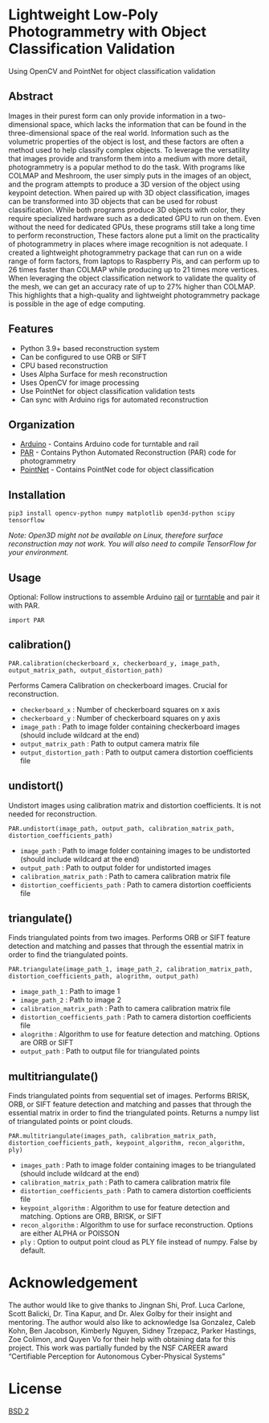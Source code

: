 # Lightweight Low-Poly Photogrammetry with Object Classification Validation
Using OpenCV and PointNet for object classification validation

## Abstract
Images in their purest form can only provide information in a two-dimensional space, which lacks the information that can be found in the three-dimensional space of the real world. Information such as the volumetric properties of the object is lost, and these factors are often a method used to help classify complex objects. To leverage the versatility that images provide and transform them into a medium with more detail, photogrammetry is a popular method to do the task. With programs like COLMAP and Meshroom, the user simply puts in the images of an object, and the program attempts to produce a 3D version of the object using keypoint detection. When paired up with 3D object classification, images can be transformed into 3D objects that can be used for robust classification. While both programs produce 3D objects with color, they require specialized hardware such as a dedicated GPU to run on them. Even without the need for dedicated GPUs, these programs still take a long time to perform reconstruction, These factors alone put a limit on the practicality of photogrammetry in places where image recognition is not adequate. I created a lightweight photogrammetry package that can run on a wide range of form factors, from laptops to Raspberry Pis, and can perform up to 26 times faster than COLMAP while producing up to 21 times more vertices. When leveraging the object classification network to validate the quality of the mesh, we can get an accuracy rate of up to 27% higher than COLMAP. This highlights that a high-quality and lightweight photogrammetry package is possible in the age of edge computing.

## Features
* Python 3.9+ based reconstruction system
* Can be configured to use ORB or SIFT
* CPU based reconstruction
* Uses Alpha Surface for mesh reconstruction
* Uses OpenCV for image processing
* Use PointNet for object classification validation tests
* Can sync with Arduino rigs for automated reconstruction


## Organization
* [Arduino](Arduino) - Contains Arduino code for turntable and rail
* [PAR](PAR) - Contains Python Automated Reconstruction (PAR) code for photogrammetry
* [PointNet](PointNet) - Contains PointNet code for object classification

## Installation

```pip3 install opencv-python numpy matplotlib open3d-python scipy tensorflow```

*Note: Open3D might not be available on Linux, therefore surface reconstruction may not work. You will also need to compile TensorFlow for your environment.*

## Usage

Optional: Follow instructions to assemble Arduino [rail](Arduino/rig.md) or [turntable](Arduino/turntable.md) and pair it with PAR.

```
import PAR
```

## calibration() 
```
PAR.calibration(checkerboard_x, checkerboard_y, image_path, output_matrix_path, output_distortion_path)
```
Performs Camera Calibration on checkerboard images. Crucial for reconstruction.

* ```checkerboard_x``` : Number of checkerboard squares on x axis
* ```checkerboard_y``` : Number of checkerboard squares on y axis
* ```image_path``` : Path to image folder containing checkerboard images (should include wildcard at the end)
* ```output_matrix_path``` : Path to output camera matrix file
* ```output_distortion_path``` : Path to output camera distortion coefficients file

## undistort() 
Undistort images using calibration matrix and distortion coefficients. It is not needed for reconstruction.
```
PAR.undistort(image_path, output_path, calibration_matrix_path, distortion_coefficients_path)
```
* ```image_path``` : Path to image folder containing images to be undistorted (should include wildcard at the end)
* ```output_path``` : Path to output folder for undistorted images
* ```calibration_matrix_path``` : Path to camera calibration matrix file
* ```distortion_coefficients_path``` : Path to camera distortion coefficients file

## triangulate() 
Finds triangulated points from two images. Performs ORB or SIFT feature detection and matching and passes that through the essential matrix in order to find the triangulated points.
```
PAR.triangulate(image_path_1, image_path_2, calibration_matrix_path, distortion_coefficients_path, alogrithm, output_path)
```
* ```image_path_1``` : Path to image 1
* ```image_path_2``` : Path to image 2
* ```calibration_matrix_path``` : Path to camera calibration matrix file
* ```distortion_coefficients_path``` : Path to camera distortion coefficients file
* ```alogrithm``` : Algorithm to use for feature detection and matching. Options are ORB or SIFT
* ```output_path``` : Path to output file for triangulated points

## multitriangulate() 
Finds triangulated points from sequential set of images. Performs BRISK, ORB, or SIFT feature detection and matching and passes that through the essential matrix in order to find the triangulated points. Returns a numpy list of triangulated points or point clouds.
```
PAR.multitriangulate(images_path, calibration_matrix_path, distortion_coefficients_path, keypoint_algorithm, recon_algorithm, ply)
```
* ```images_path``` : Path to image folder containing images to be triangulated (should include wildcard at the end)
* ```calibration_matrix_path``` : Path to camera calibration matrix file
* ```distortion_coefficients_path``` : Path to camera distortion coefficients file
* ```keypoint_algorithm``` : Algorithm to use for feature detection and matching. Options are ORB, BRISK, or SIFT
* ```recon_algorithm``` : Algorithm to use for surface reconstruction. Options are either ALPHA or POISSON
* ```ply``` : Option to output point cloud as PLY file instead of numpy. False by default.

[//]: # (## reconstruct&#40;&#41;)

[//]: # (Reconstructs mesh from triangulated points)

[//]: # (```)

[//]: # (reconstruct&#40;triangulated_points_path, output_path, alpha&#41;)

[//]: # (```)

[//]: # (* ```triangulated_points_path``` : Path to triangulated points file)

[//]: # (* ```output_path``` : Path to output file for reconstructed mesh)

[//]: # (* ```alpha``` : Values between 0 and 1.0, determines how much coverage mesh should get. Higher values cover more but less detail is preserved and vice versa.)

# Acknowledgement
The author would like to give thanks to Jingnan Shi, Prof. Luca Carlone, Scott Balicki, Dr. Tina Kapur, and Dr. Alex Golby for their insight and mentoring. The author would also like to acknowledge Isa Gonzalez, Caleb Kohn, Ben Jacobson, Kimberly Nguyen, Sidney Trzepacz, Parker Hastings, Zoe Colimon, and Quyen Vo for their help with obtaining data for this project. This work was partially funded by the NSF CAREER award “Certifiable Perception for Autonomous Cyber-Physical Systems”

# License
[BSD 2](LICENSE)
